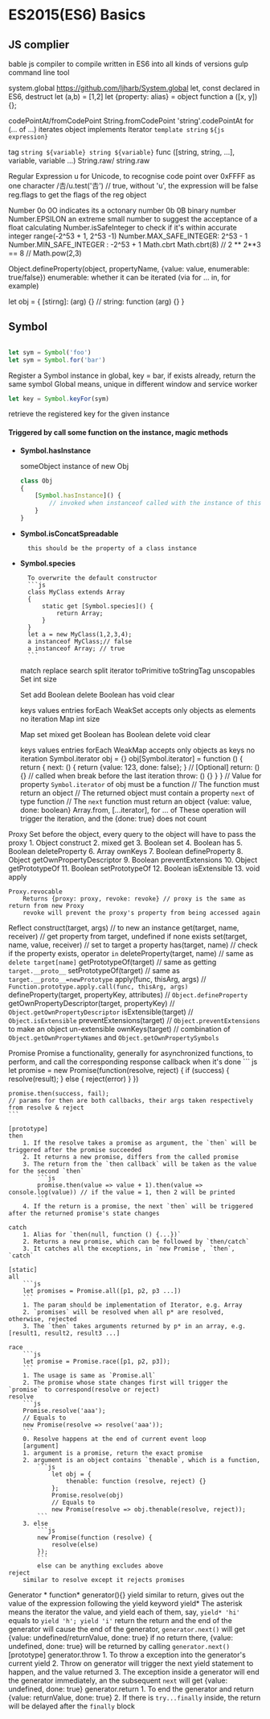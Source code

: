 ES2015(ES6) Basics
==================

JS complier
-----------

bable
    js compiler to compile written in ES6 into all kinds of versions
gulp
    command line tool


system.global 
    https://github.com/ljharb/System.global
let, const 
    declared in ES6, 
destruct
    let (a,b) = [1,2]
    let {property: alias} = object
    function a ([x, y]) {};

codePointAt/fromCodePoint
    String.fromCodePoint
    'string'.codePointAt
for (... of ...)
    iterates object implements Iterator
`template string`
    `${js expression}`

tag `string ${variable} string ${variable}`
    func ([string, string, ...], variable, variable ...) 
String.raw/ string.raw


Regular Expression
    u
        for Unicode, to recognise code point over 0xFFFF as one character
        /𠮷/u.test('𠮷') // true, without 'u', the expression will be false
    reg.flags
        to get the flags of the reg object

Number
    0o 0O
        indicates its a octonary  number
    0b 0B
        binary number
    Number.EPSILON 
        an extreme small number to suggest the acceptance of a float calculating
    Number.isSafeInteger
        to check if it's within accurate integer range(-2^53 + 1, 2^53 -1)
        Number.MAX_SAFE_INTEGER: 2^53 - 1
        Number.MIN_SAFE_INTEGER : -2^53 + 1
    Math.cbrt
        Math.cbrt(8) // 2
    **
        2**3 == 8 // Math.pow(2,3)

Object.defineProperty(object, propertyName, {value: value, enumerable: true/false})
    enumerable: whether it can be iterated (via for ... in, for example)


let obj = {
    [stirng]: (arg) {} //  string: function (arg) {}
}


Symbol
------
```js

let sym = Symbol('foo')
let sym = Symbol.for('bar')
```

Register a Symbol instance in global, key = bar, if exists already, return the same symbol
Global means, unique in different window and service worker

```js
let key = Symbol.keyFor(sym)
```

retrieve the registered key for the given instance

#### Triggered by call some function on the instance, magic methods

- **Symbol.hasInstance**

    someObject instance of new Obj

    ```js
    class Obj
    {
        [Symbol.hasInstance]() {
            // invoked when instanceof called with the instance of this Obj
        }
    }
    ```


- **Symbol.isConcatSpreadable**

        this should be the property of a class instance

- **Symbol.species**

        To overwrite the default constructor
        ```js
        class MyClass extends Array
        {
            static get [Symbol.species]() {
                return Array;
            }
        }
        let a = new MyClass(1,2,3,4);
        a instanceof MyClass;// false
        a instanceof Array; // true
        ```
    match
    replace
    search
    split
    iterator
    toPrimitive
    toStringTag
    unscopables
Set
    int size

    Set add
    Boolean delete
    Boolean has
    void clear
    
    keys
    values
    entries
    forEach
WeakSet
    accepts only objects as elements
    no iteration
Map
    int size

    Map set
    mixed get
    Boolean has
    Boolean delete
    void clear

    keys
    values
    entries
    forEach
WeakMap
    accepts only objects as keys
    no iteration
Symbol.iterator
    obj = {}
    obj[Symbol.iterator] = function () {
        return {
            next: () {
                return {value: 123, done: false};
            }
            // [Optional]
            return: () {} // called when break before the last iteration
            throw: () {}
        }
    }
    // Value for property `Symbol.iterator` of obj must be a function
    // The function must return an object
    // The returned object must contain a property `next` of type function
    // The `next` function must return an object {value: value, done: boolean}
    Array.from, [...iterator], for ... of
        These operation will trigger the iteration, and the {done: true} does not count
    

Proxy
    Set before the object, every query to the object will have to pass the proxy
    1. Object construct
    2. mixed get
    3. Boolean set
    4. Boolean has
    5. Boolean deleteProperty
    6. Array ownKeys
    7. Boolean defineProperty
    8. Object getOwnPropertyDescriptor 
    9. Boolean preventExtensions
    10. Object getPrototypeOf
    11. Boolean setPrototypeOf
    12. Boolean isExtensible
    13. void apply
    
    Proxy.revocable
        Returns {proxy: proxy, revoke: revoke} // proxy is the same as return from new Proxy
        revoke will prevent the proxy's property from being accessed again

Reflect
    construct(target, args) // to new an instance
    get(target, name, receiver) // get property from target, undefined if none exists
    set(target, name, value, receiver) // set to target a property
    has(target, name) // check if the property exists, operator `in`
    deleteProperty(target, name) // same as `delete target[name]`
    getPrototypeOf(target) // same as getting `target.__proto__`
    setPrototypeOf(target) // same as `target.__proto__=newPrototype`
    apply(func, thisArg, args) // `Function.prototype.apply.call(func, thisArg, args)`
    defineProperty(target, propertyKey, attributes) // `Object.defineProperty`
    getOwnPropertyDescriptor(target, propertyKey) // `Object.getOwnPropertyDescriptor`
    isExtensible(target) // `Object.isExtensible`
    preventExtensions(target) // `Object.preventExtensions` to make an object un-extensible
    ownKeys(target) // combination of `Object.getOwnPropertyNames` and `Object.getOwnPropertySymbols`
    
Promise
    Promise a functionality, generally for asynchronized functions, to perform,
    and call the corresponding response callback when it's done
    ``` js
    let promise = new Promise(function(resolve, reject) {
        if (success) {
            resolve(result);
        } else {
            reject(error)
        }
    })
    
    promise.then(success, fail); 
    // params for then are both callbacks, their args taken respectively from resolve & reject
    ```

    [prototype]
    then
        1. If the resolve takes a promise as argument, the `then` will be triggered after the promise succeeded
        2. It returns a new promise, differs from the called promise
        3. The return from the `then callback` will be taken as the value for the second `then`
            ```js 
            promise.then(value => value + 1).then(value => console.log(value)) // if the value = 1, then 2 will be printed
            ```
        4. If the return is a promise, the next `then` will be triggered after the returned promise's state changes
        
    catch
        1. Alias for `then(null, function () {...})`
        2. Returns a new promise, which can be followed by `then/catch`
        3. It catches all the exceptions, in `new Promise`, `then`, `catch`
    
    [static]
    all
        ```js
        let promises = Promise.all([p1, p2, p3 ...])
        ```
        1. The param should be implementation of Iterator, e.g. Array
        2. `promises` will be resolved when all p* are resolved, otherwise, rejected
        3. The `then` takes arguments returned by p* in an array, e.g. [result1, result2, result3 ...]
    
    race
        ```js
        let promise = Promise.race([p1, p2, p3]);
        ```
        1. The usage is same as `Promise.all`
        2. The promise whose state changes first will trigger the `promise` to correspond(resolve or reject)
    resolve
        ```js
        Promise.resolve('aaa');
        // Equals to
        new Promise(resolve => resolve('aaa'));
        ```
        0. Resolve happens at the end of current event loop
        [argument]
        1. argument is a promise, return the exact promise
        2. argument is an object contains `thenable`, which is a function,
            ```js
                let obj = {
                    thenable: function (resolve, reject) {}
                };
                Promise.resolve(obj)
                // Equals to
                new Promise(resolve => obj.thenable(resolve, reject));
            ```
        3. else
            ```js
            new Promise(function (resolve) {
                resolve(else)
            });
            ```
            else can be anything excludes above
    reject
        similar to resolve except it rejects promises


Generator
    *
        function* generator(){}
    yield
        similar to return, gives out the value of the expression following the yield keyword
    yield*
        The asterisk means the iterator the value, and yield each of them, say, `yield* 'hi'` equals to `yield 'h'; yield 'i'`
    return
        the return and the end of the generator will cause the end of the generator, `generator.next()` will get {value: undefined/returnValue, done: true}
        if no return there, {value: undefined, done: true} will be returned by calling `generator.next()`
    [prototype]
    generator.throw
        1. To throw a exception into the generator's current yield
        2. Throw on generator will trigger the next yield statement to happen, and the value returned
        3. The exception inside a generator will end the generator immediately, an the subsequent `next` will get {value: undefined, done: true}
    generator.return
        1. To end the generator and return {value: returnValue, done: true}
        2. If there is `try...finally` inside, the return will be delayed after the `finally` block
    